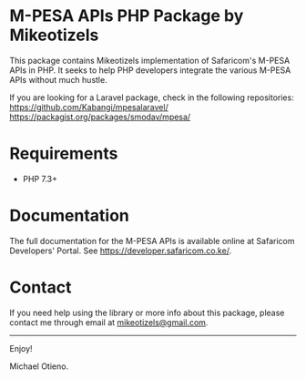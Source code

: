 M-PESA APIs PHP Package by Mikeotizels
======================================

This package contains Mikeotizels implementation of Safaricom's M-PESA APIs in 
PHP. It seeks to help PHP developers integrate the various M-PESA APIs without 
much hustle. 

If you are looking for a Laravel package, check in the following repositories:
https://github.com/Kabangi/mpesalaravel/
https://packagist.org/packages/smodav/mpesa/

# Requirements

- PHP 7.3+

# Documentation

The full documentation for the M-PESA APIs is available online at Safaricom 
Developers' Portal. See <https://developer.safaricom.co.ke/>.

# Contact

If you need help using the library or more info about this package, please 
contact me through email at mikeotizels@gmail.com.

-------------------------------------------------------------------------------

Enjoy!

Michael Otieno.